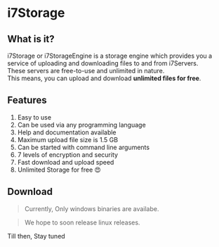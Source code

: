 # i7Storage
## What is it?
i7Storage or i7StorageEngine is a storage engine which provides you a service of uploading and downloading files to and from i7Servers.<br>
These servers are free-to-use and unlimited in nature.<br>
This means, you can upload and download **unlimited files for free**.

## Features
1. Easy to use
2. Can be used via any programming language
3. Help and documentation available
4. Maximum upload file size is 1.5 GB
5. Can be started with command line arguments
6. 7 levels of encryption and security 
7. Fast download and upload speed
8. Unlimited Storage for free 😍

## Download
> Currently, Only windows binaries are availabe.

> We hope to soon release linux releases.

Till then, Stay tuned
